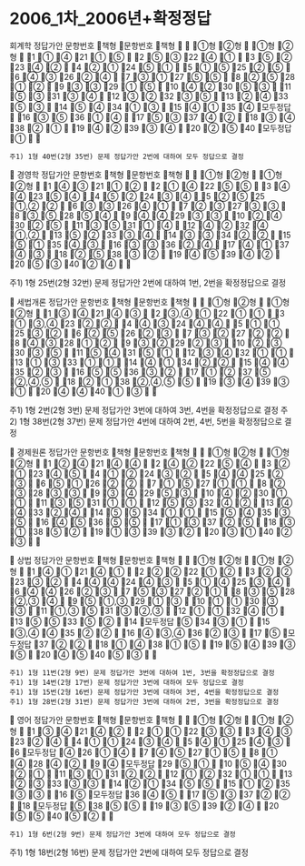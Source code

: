 # 2006_1차_2006년+확정정답

회계학 정답가안문항번호책형문항번호책형①형②형①형②형1①④21①⑤2⑤③22④①3⑤②23④②4②①24⑤①5①⑤25②⑤6④③26②④7③①27⑤⑤8②⑤28①②9③③29①⑤10④②30⑤③11⑤③31③④12③②32③⑤13②④33⑤③14⑤④34①③15④①35④모두정답16③⑤36①④17⑤③37④②18③④38②①19④②39③④20②⑤40모두정답①      주1) 1형 40번(2형 35번) 문제 정답가안 2번에 대하여 모두 정답으로 결정 경영학 정답가안문항번호책형문항번호책형①형②형①형②형1④③21①②2①④22⑤⑤3④④23⑤④4⑤②24③④5②⑤25①,②②6③③26④①7②③27③③8③⑤28⑤④9④④29③③10②④30②⑤11③⑤31①④12④②32④①,②13⑤②33③④14③③34②②15⑤①35④③16③③36②④17④①37④③18②⑤38③②19④⑤39④②20⑤③40②④      주1) 1형 25번(2형 32번) 문제 정답가안 2번에 대하여 1번, 2번을 확정정답으로 결정 세법개론 정답가안문항번호책형문항번호책형①형②형①형②형1③④21④③2③,④①22①①3①③,④23②②4④③24④④5①①25③②6②⑤26②③7③②27②②8④③28①②9③②29②③10②③30③⑤11⑤④31⑤①12③④32①①13①③33①①14④①34②②15④④35②③16⑤⑤36③②17①②37⑤②,④,⑤18②①38②,④,⑤⑤19③④39③①20④④40①③      주1) 1형 2번(2형 3번) 문제 정답가안 3번에 대하여 3번, 4번을 확정정답으로 결정    주2) 1형 38번(2형 37번) 문제 정답가안 4번에 대하여 2번, 4번, 5번을 확정정답으로 결정 경제원론 정답가안문항번호책형문항번호책형①형②형①형②형1②④21④④2④②22⑤④3②①23④⑤4①②24③②5④④25②③6⑤①26②②7①⑤27①①8②③28③③9③④29⑤③10④②30①①11③⑤31①①12⑤③32④②13④④33②④14⑤⑤34①①15⑤④35③⑤16④⑤36⑤⑤17①③37②⑤18③①38⑤②19①③39③②20③①40②③  상법  정답가안문항번호책형문항번호책형①형②형①형②형1④①21④①2②②22①②3②②23③②4④④24④③5①④25③④6④④26②③7⑤③27②①8③⑤28②,③④9⑤①,③29①③10①①30③③11①,③⑤31③②,③12①①32④①13⑤⑤33⑤②14모두정답⑤34③①15③,④④35②②16④③,④36②③17⑤모두정답37②②18①④38①⑤19⑤④39③⑤20④⑤40⑤③    주1) 1형 11번(2형 9번) 문제 정답가안 3번에 대하여 1번, 3번을 확정정답으로 결정     주1) 1형 14번(2형 17번) 문제 정답가안 3번에 대하여 모두 정답으로 결정     주1) 1형 15번(2형 16번) 문제 정답가안 3번에 대하여 3번, 4번을 확정정답으로 결정     주1) 1형 28번(2형 31번) 문제 정답가안 3번에 대하여 2번, 3번을 확정정답으로 결정 영어 정답가안문항번호책형문항번호책형①형②형①형②형1③④21④②2①①22③③3④③23②④4①①24③④5④①25④③6모두정답④26①④7④⑤27①⑤8①④28④②9④모두정답29⑤①10⑤④30②①11③①31②②12①②32①①13②③33③③14②①34⑤⑤15①②35③③16⑤모두정답36④⑤17⑤③37②②18모두정답⑤38⑤⑤19③⑤39②④20⑤⑤40⑤②       주1) 1형 6번(2형 9번) 문제 정답가안 3번에 대하여 모두 정답으로 결정    주1) 1형 18번(2형 16번) 문제 정답가안 2번에 대하여 모두 정답으로 결정